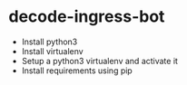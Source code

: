 # decode-ingress-bot

- Install python3
- Install virtualenv
- Setup a python3 virtualenv and activate it
- Install requirements using pip 
